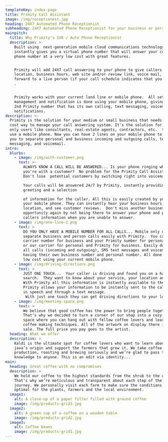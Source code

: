 ```yaml
---
templateKey: index-page
title: Primity Call Assistant
image: /img/receptionest.jpg
heading: 24X7 Automated Phone Receptionist
subheading: 24X7 Automated Phone Receptionist for your business or personal needs
mainpitch:
  title: Why Primity's IVR / Auto Phone Receptionist
  description: >-
    Built using  next-generation mobile cloud communications technology, Primity
    instantly gives you a virtual phone number that will answer your current
    phone number at a very low cost with great features. 


    Primity will add 24X7 call answering to your phone to give callers your
    location, business hours, web site and/or review link, voice mail, or
    forward to a live person (if your call schedule indicates that you are open)
    . 


    Primity works with your current land line or mobile phone.  All setup,
    management and notification is done using your mobile phone, giving you a
    2nd Primity number that has its own calling, text messaging, voicemail, and
    notifications.
description: >-
  Primity is the solution for your medium or small business that needs a low
  cost way to manage your call answering system. It's the solution for mobile
  only users like consultants, real-estate agents, contractors, etc.  that only
  use a mobile phone. Now you can have 2 lines on your mobile phone to enable
  you to separate personal and business incoming and outgoing calls, text
  messaging, and voicemail.   
intro:
  blurbs:
    - image: /img/with-customer.png
      text: >-
        ALWAYS KNOW A CALL WILL BE ANSWERED... Is your phone ringing while
        you're with a customer?  No problem for the Primity Call Assistant! 
        Don't lose  potential customers by switching right into voicemail.  

        Your calls will be answered 24/7 by Primity, instantly providing a
        greeting and a selection

        of information for the caller. All this is easily created by you from
        your mobile phone. They can instantly hear your business hours,
        location, and see customer reviews.  Don't miss another business
        opportunity again by not being there to answer your phone and provide
        callers information when you are unable to answer. 
    - image: /img/one-line-2.png
      text: >
        DO YOU ONLY HAVE A MOBILE NUMBER FOR ALL CALLS... Mobile only userS can
        separate business and person calls easily with Primity.  You can use you
        carrier number for business and your Primity number for personal calls
        or our carrier for personal and Primity for business. Easily done with
        all calls (incoming and outgoing), SMS text messages and voicemail each
        having their own business number and personal number. All done at a very
        low cost using your current mobile phone.
    - image: /img/driving-directions.png
      text: >
        JUST ONE TOUCH...  Your caller is driving and found you on a hands free
        search.  They want to know about your service, your location and hours.
        With Primity all this information is instantly available to them.
        Primity allows your information to be instantly sent to the caller given
        in speech and through a text message. 
         With just one touch they can get driving directions to your location on their mobile device. 
    - image: /img/meeting-space.png
      text: >
        We believe that good coffee has the power to bring people together.
        That’s why we decided to turn a corner of our shop into a cozy meeting
        space where you can hang out with fellow coffee lovers and learn about
        coffee making techniques. All of the artwork on display there is for
        sale. The full price you pay goes to the artist.
  heading: What we offer
  description: >
    Kaldi is the ultimate spot for coffee lovers who want to learn about their
    java’s origin and support the farmers that grew it. We take coffee
    production, roasting and brewing seriously and we’re glad to pass that
    knowledge to anyone. This is an edit via identity...
main:
  heading: Great coffee with no compromises
  description: >
    We hold our coffee to the highest standards from the shrub to the cup.
    That’s why we’re meticulous and transparent about each step of the coffee’s
    journey. We personally visit each farm to make sure the conditions are
    optimal for the plants, farmers and the local environment.
  image1:
    alt: A close-up of a paper filter filled with ground coffee
    image: /img/products-grid3.jpg
  image2:
    alt: A green cup of a coffee on a wooden table
    image: /img/products-grid2.jpg
  image3:
    alt: Coffee beans
    image: /img/products-grid1.jpg
---
```


